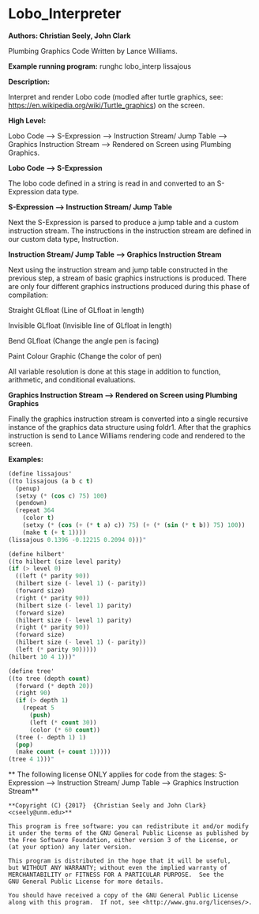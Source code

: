 # Lobo_Interpreter

**Authors: Christian Seely, John Clark**

Plumbing Graphics Code Written by Lance Williams.

**Example running program:**
runghc lobo_interp lissajous

**Description:**

Interpret and render Lobo code (modled after turtle graphics, see: https://en.wikipedia.org/wiki/Turtle_graphics) on the screen. 

**High Level:**

Lobo Code --> S-Expression --> Instruction Stream/ Jump Table --> Graphics Instruction Stream --> Rendered on Screen using Plumbing Graphics.  

**Lobo Code --> S-Expression**

The lobo code defined in a string is read in and converted to an S-Expression data type.

**S-Expression --> Instruction Stream/ Jump Table**

Next the S-Expression is parsed to produce a jump table and a custom instruction stream. The instructions in the instruction
stream are defined in our custom data type, Instruction.

**Instruction Stream/ Jump Table --> Graphics Instruction Stream**

Next using the instruction stream and jump table constructed in the previous step, a stream of basic graphics instructions is produced.
There are only four different graphics instructions produced during this phase of compilation:

Straight GLfloat  (Line of GLfloat in length)

Invisible GLfloat (Invisible line of GLfloat in length)

Bend GLfloat (Change the angle pen is facing)

Paint Colour Graphic (Change the color of pen)


All variable resolution is done at this stage in addition to function, arithmetic, and conditional evaluations.

**Graphics Instruction Stream --> Rendered on Screen using Plumbing Graphics**

Finally the graphics instruction stream is converted into a single recursive instance of the graphics data structure
using foldr1. After that the graphics instruction is send to Lance Williams rendering code and rendered to the screen.


**Examples:**

```lisp
(define lissajous'
((to lissajous (a b c t)
  (penup)
  (setxy (* (cos c) 75) 100)
  (pendown)
  (repeat 364 
    (color t)
    (setxy (* (cos (+ (* t a) c)) 75) (+ (* (sin (* t b)) 75) 100))
    (make t (+ t 1))))
(lissajous 0.1396 -0.12215 0.2094 0)))"
```

```lisp
(define hilbert'
((to hilbert (size level parity)
(if (> level 0)
  ((left (* parity 90))
  (hilbert size (- level 1) (- parity))
  (forward size)
  (right (* parity 90))
  (hilbert size (- level 1) parity)
  (forward size)
  (hilbert size (- level 1) parity)
  (right (* parity 90))
  (forward size)
  (hilbert size (- level 1) (- parity))
  (left (* parity 90)))))
(hilbert 10 4 1)))"
```

```lisp
(define tree'
((to tree (depth count)
  (forward (* depth 20))
  (right 90)
  (if (> depth 1)
    (repeat 5 
      (push)
      (left (* count 30))
      (color (* 60 count)) 
  (tree (- depth 1) 1)
  (pop)
  (make count (+ count 1)))))
(tree 4 1)))"
```



** The following license ONLY applies for code from the stages: 
S-Expression --> Instruction Stream/ Jump Table --> Graphics Instruction Stream**


    **Copyright (C) {2017}  {Christian Seely and John Clark} <cseely@unm.edu>**

    This program is free software: you can redistribute it and/or modify
    it under the terms of the GNU General Public License as published by
    the Free Software Foundation, either version 3 of the License, or
    (at your option) any later version.

    This program is distributed in the hope that it will be useful,
    but WITHOUT ANY WARRANTY; without even the implied warranty of
    MERCHANTABILITY or FITNESS FOR A PARTICULAR PURPOSE.  See the
    GNU General Public License for more details.

    You should have received a copy of the GNU General Public License
    along with this program.  If not, see <http://www.gnu.org/licenses/>.
